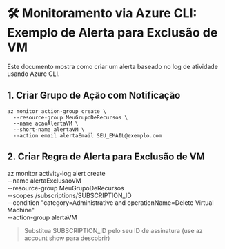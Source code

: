 # 🛠️ Monitoramento via Azure CLI: Exemplo de Alerta para Exclusão de VM

Este documento mostra como criar um alerta baseado no log de atividade usando Azure CLI.

## 1. Criar Grupo de Ação com Notificação
```
az monitor action-group create \
  --resource-group MeuGrupoDeRecursos \
  --name acaoAlertaVM \
  --short-name alertaVM \
  --action email alertaEmail SEU_EMAIL@exemplo.com
```
## 2. Criar Regra de Alerta para Exclusão de VM
az monitor activity-log alert create \
  --name alertaExclusaoVM \
  --resource-group MeuGrupoDeRecursos \
  --scopes /subscriptions/SUBSCRIPTION_ID \
  --condition "category=Administrative and operationName=Delete Virtual Machine" \
  --action-group alertaVM

> Substitua SUBSCRIPTION_ID pelo seu ID de assinatura (use az account show para descobrir)

